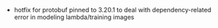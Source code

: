 - hotfix for protobuf pinned to 3.20.1 to deal with dependency-related error in modeling lambda/training images
